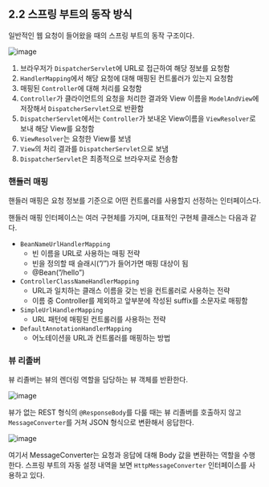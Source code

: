 ## 2.2 스프링 부트의 동작 방식

일반적인 웹 요청이 들어왔을 때의 스프링 부트의 동작 구조이다.

![image](https://github.com/dpfls0922/Why-is-this-working/assets/83818069/d6db1315-7f3d-4524-ae47-4afb8296ef5f)



1. 브라우저가 `DispatcherServlet`에 URL로 접근하여 해당 정보를 요청함
2. `HandlerMapping`에서 해당 요청에 대해 매핑된 컨트롤러가 있는지 요청함
3. 매핑된 `Controller`에 대해 처리를 요청함
4. `Controller`가 클라이언트의 요청을 처리한 결과와 View 이름을 `ModelAndView`에 저장해서 `DispatcherServlet`으로 반환함
5. `DispatcherServlet`에서는 `Controller`가 보내온 View이름을 `ViewResolver`로 보내 해당 View를 요청함
6. `ViewResolver`는 요청한 View를 보냄
7. `View`의 처리 결과를 `DispatcherServlet`으로 보냄
8. `DispatcherServlet`은 최종적으로 브라우저로 전송함

### 핸들러 매핑

핸들러 매핑은 요청 정보를 기준으로 어떤 컨트롤러를 사용할지 선정하는 인터페이스다.

핸들러 매핑 인터페이스는 여러 구현체를 가지며, 대표적인 구현체 클래스는 다음과 같다.

- `BeanNameUrlHandlerMapping`
    - 빈 이름을 URL로 사용하는 매핑 전략
    - 빈을 정의할 때 슬래시(”/”)가 들어가면 매핑 대상이 됨
    - @Bean(”/hello”)
- `ControllerClassNameHandlerMapping`
    - URL과 일치하는 클래스 이름을 갖는 빈을 컨트롤러로 사용하는 전략
    - 이름 중 Controller를 제외하고 앞부분에 작성된 suffix를 소문자로 매핑함
- `SimpleUrlHandlerMapping`
    - URL 패턴에 매핑된 컨트롤러를 사용하는 전략
- `DefaultAnnotationHandlerMapping`
    - 어노테이션을 URL과 컨트롤러를 매핑하는 방법

### 뷰 리졸버

뷰 리졸버는 뷰의 렌더링 역할을 담당하는 뷰 객체를 반환한다.

![image](https://github.com/dpfls0922/Why-is-this-working/assets/83818069/0524d36b-c048-40ff-96cc-6496bfb01cd2)


뷰가 없는 REST 형식의 `@ResponseBody`를 다룰 때는 뷰 리졸버를 호출하지 않고 `MessageConverter`를 거쳐 JSON 형식으로 변환해서 응답한다.

![image](https://github.com/dpfls0922/Why-is-this-working/assets/83818069/12012f21-7b8e-4290-b1c9-dae0f87587fd)


여기서 MessageConverter는 요청과 응답에 대해 Body 값을 변환하는 역할을 수행한다. 스프링 부트의 자동 설정 내역을 보면 `HttpMessageConverter` 인터페이스를 사용하고 있다.
